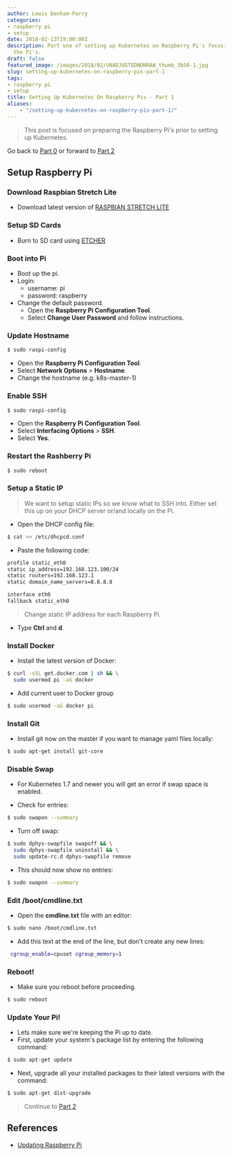 ```yaml
---
author: Lewis Denham-Parry
categories:
- raspberry pi
- setup
date: 2018-02-13T19:00:00Z
description: Part one of setting up Kubernetes on Raspberry Pi's focusing on preparing
  the Pi's.
draft: false
featured_image: /images/2018/02/UNADJUSTEDNONRAW_thumb_3b58-1.jpg
slug: setting-up-kubernetes-on-raspberry-pis-part-1
tags:
- raspberry pi
- setup
title: Setting Up Kubernetes On Raspberry Pis - Part 1
aliases:
    - "/setting-up-kubernetes-on-raspberry-pis-part-1/"
---
```


> This post is focused on preparing the Raspberry Pi's prior to setting up Kubernetes.

Go back to [Part 0](https://denhamparry.co.uk/kubernetes-cluster-with-arm-raspberry-pi/) or forward to [Part 2](https://denhamparry.co.uk/setting-up-kubernetes-on-raspberry-pis-part-2/)

## Setup Raspberry Pi

### Download Raspbian Stretch Lite

* Download latest version of [RASPBIAN STRETCH LITE](https://www.raspberrypi.org/downloads/raspbian/)

### Setup SD Cards

* Burn to SD card using [ETCHER](https://etcher.io)

### Boot into Pi

* Boot up the pi.
* Login:
  * username: pi
  * password: raspberry
* Change the default password.
  * Open the **Raspberry Pi Configuration Tool**.
  * Select **Change User Password** and follow instructions.

### Update Hostname

```sh
$ sudo raspi-config
```

* Open the **Raspberry Pi Configuration Tool**.
* Select **Network Options** > **Hostname**.
* Change the hostname (e.g. k8s-master-1)

### Enable SSH

```sh
$ sudo raspi-config
```

* Open the **Raspberry Pi Configuration Tool**.
* Select **Interfacing Options** > **SSH**.
* Select **Yes**.

### Restart the Rashberry Pi

```sh
$ sudo reboot
```

### Setup a Static IP

> We want to setup static IPs so we know what to SSH into.  Either set this up on your DHCP server or/and locally on the Pi.

* Open the DHCP config file:

```sh
$ cat >> /etc/dhcpcd.conf
```

* Paste the following code:

```sh
profile static_eth0
static ip_address=192.168.123.100/24
static routers=192.168.123.1
static domain_name_servers=8.8.8.8

interface eth0
fallback static_eth0
```

> Change static IP address for each Raspberry Pi.

* Type **Ctrl** and **d**.

### Install Docker

* Install the latest version of Docker:

```sh
$ curl -sSL get.docker.com | sh && \
  sudo usermod pi -aG docker
```

* Add current user to Docker group

```sh
$ sudo usermod -aG docker pi
```

### Install Git

* Install git now on the master if you want to manage yaml files locally:

```sh
$ sudo apt-get install git-core
```

### Disable Swap

* For Kubernetes 1.7 and newer you will get an error if swap space is enabled.

* Check for entries:

```sh
$ sudo swapon --summary
```

* Turn off swap:

```sh
$ sudo dphys-swapfile swapoff && \
  sudo dphys-swapfile uninstall && \
  sudo update-rc.d dphys-swapfile remove
```

* This should now show no entries:

```sh
$ sudo swapon --summary
```

### Edit **/boot/cmdline.txt**

* Open the **cmdline.txt** file with an editor:

```sh
$ sudo nano /boot/cmdline.txt
```

* Add this text at the end of the line, but don't create any new lines:

```sh
 cgroup_enable=cpuset cgroup_memory=1
```

### Reboot!

* Make sure you reboot before proceeding.

```sh
$ sudo reboot
```

### Update Your Pi!

* Lets make sure we're keeping the Pi up to date.
* First, update your system's package list by entering the following command:

```sh
$ sudo apt-get update
```

* Next, upgrade all your installed packages to their latest versions with the command:

```sh
$ sudo apt-get dist-upgrade
```

> Continue to [Part 2](https://denhamparry.co.uk/setting-up-kubernetes-on-raspberry-pis-part-2/)

## References

* [Updating Raspberry Pi](https://www.raspberrypi.org/documentation/raspbian/updating.md)
